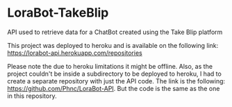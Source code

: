 # LoraBot-TakeBlip
API used to retrieve data for a ChatBot created using the Take Blip platform

This project was deployed to heroku and is available on the following link: https://lorabot-api.herokuapp.com/repositories

Please note the due to heroku limitations it might be offline.
Also, as the project couldn't be inside a subdirectory to be deployed to heroku, I had to create a separate repository with just the API code. The link is the following: https://github.com/Phnc/LoraBot-API. But the code is the same as the one in this repository.
